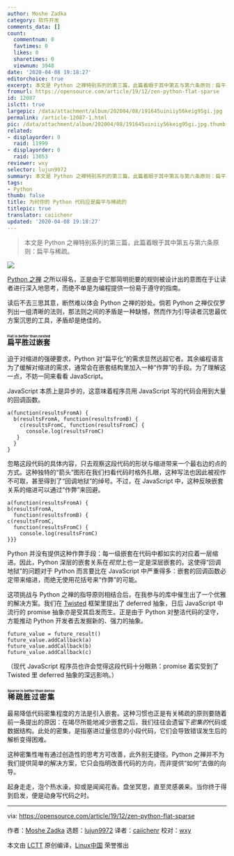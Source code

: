 ```yaml
---
author: Moshe Zadka
category: 软件开发
comments_data: []
count:
  commentnum: 0
  favtimes: 0
  likes: 0
  sharetimes: 0
  viewnum: 3948
date: '2020-04-08 19:18:27'
editorchoice: true
excerpt: 本文是 Python 之禅特别系列的第三篇，此篇着眼于其中第五与第六条原则：扁平与稀疏。
fromurl: https://opensource.com/article/19/12/zen-python-flat-sparse
id: 12087
islctt: true
largepic: /data/attachment/album/202004/08/191645uiniiy56keig95gi.jpg
permalink: /article-12087-1.html
pic: /data/attachment/album/202004/08/191645uiniiy56keig95gi.jpg.thumb.jpg
related:
- displayorder: 0
  raid: 11999
- displayorder: 0
  raid: 13053
reviewer: wxy
selector: lujun9972
summary: 本文是 Python 之禅特别系列的第三篇，此篇着眼于其中第五与第六条原则：扁平与稀疏。
tags:
- Python
thumb: false
title: 为何你的 Python 代码应是扁平与稀疏的
titlepic: true
translator: caiichenr
updated: '2020-04-08 19:18:27'
---
```



> 
> 本文是 Python 之禅特别系列的第三篇，此篇着眼于其中第五与第六条原则：扁平与稀疏。
> 
> 
> 


![](/data/attachment/album/202004/08/191645uiniiy56keig95gi.jpg)


[Python 之禅](https://www.python.org/dev/peps/pep-0020/) 之所以得名，正是由于它那简明扼要的规则被设计出的意图在于让读者进行深入地思考，而绝不单是为编程提供一份易于遵守的指南。


读后不去三思其意，断然难以体会 Python 之禅的妙处。倘若 Python 之禅仅仅罗列出一组清晰的法则，那法则之间的矛盾是一种缺憾，然而作为引导读者沉思最优方案沉思的工具，矛盾却是绝佳的。


### <ruby> 扁平胜过嵌套 <rt>  Flat is better than nested </rt></ruby>


迫于对缩进的强硬要求，Python 对“扁平化”的需求显然远超它者。其余编程语言为了缓解对缩进的需求，通常会在嵌套结构里加入一种“作弊”的手段。为了理解这一点，不妨一同来看看 JavaScript。


JavaScript 本质上是异步的，这意味着程序员用 JavaScript 写的代码会用到大量的回调函数。



```
a(function(resultsFromA) {
  b(resultsFromA, function(resultsfromB) {
    c(resultsFromC, function(resultsFromC) {
      console.log(resultsFromC)
   }
  }
}
```

忽略这段代码的具体内容，只去观察这段代码的形状与缩进带来一个最右边的点的方式。这种独特的“箭头”图形在我们扫看代码时格外扎眼，这种写法也因此被视作不可取，甚至得到了“回调地狱”的绰号。不过，在 JavaScript 中，这种反映嵌套关系的缩进可以通过“作弊”来回避。



```
a(function(resultsFromA) {
b(resultsFromA,
  function(resultsfromB) {
c(resultsFromC,
  function(resultsFromC) {
    console.log(resultsFromC)
}}}
```

Python 并没有提供这种作弊手段：每一级嵌套在代码中都如实的对应着一层缩进。因此，Python 深层的嵌套关系在*视觉*上也一定是深层嵌套的。这使得“回调地狱”的问题对于 Python 而言要比在 JavaScript 中严重得多：嵌套的回调函数必定带来缩进，而绝无使用花括号来“作弊”的可能。


这项挑战与 Python 之禅的指导原则相结合后，在我参与的库中催生出了一个优雅的解决方案。我们在 [Twisted](https://twistedmatrix.com/trac/) 框架里提出了 deferred 抽象，日后 JavaScript 中流行的 promise 抽象亦是受其启发而生。正是由于 Python 对整洁代码的坚守，方能推动 Python 开发者去发掘新的、强力的抽象。



```
future_value = future_result()
future_value.addCallback(a)
future_value.addCallback(b)
future_value.addCallback(c)
```

（现代 JavaScript 程序员也许会觉得这段代码十分眼熟：promise 着实受到了 Twisted 里 deferred 抽象的深远影响。）


### <ruby> 稀疏胜过密集 <rt>  Sparse is better than dense </rt></ruby>


最易降低代码密集程度的方法是引入嵌套。这种习惯也正是有关稀疏的原则要随着前一条提出的原因：在竭尽所能地减少嵌套之后，我们往往会遗留下*密集的*代码或数据结构。此处的密集，是指塞进过量信息的小段代码，它们会导致错误发生后的解析变得困难。


这种密集性唯有通过创造性的思考方可改善，此外别无捷径。Python 之禅并不为我们提供简单的解决方案，它只会指明改善代码的方向，而非提供“如何”去做的向导。


起身走走，泡个热水澡，抑或是闻闻花香。盘坐冥思，直至灵感袭来。当你终于得到启发，便是动身写代码之时。




---


via: <https://opensource.com/article/19/12/zen-python-flat-sparse>


作者：[Moshe Zadka](https://opensource.com/users/moshez) 选题：[lujun9972](https://github.com/lujun9972) 译者：[caiichenr](https://github.com/caiichenr) 校对：[wxy](https://github.com/wxy)


本文由 [LCTT](https://github.com/LCTT/TranslateProject) 原创编译，[Linux中国](https://linux.cn/) 荣誉推出
